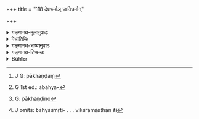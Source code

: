 +++
title = "118 देशधर्माञ् जातिधर्मान्"

+++

<details><summary>गङ्गानथ-मूलानुवादः</summary>

The eternal laws op countries, duties op castes and laws of dynasties,—also the laws relating to heretics and to guilds,—all this manu has expounded in these Institutes.—(118)
</details>

<details><summary>मेधातिथिः</summary>

तद् एव साकल्याभिधानं द्रढयति । प्रतिनियते देशे ऽनुष्ठीयमाना न सर्वस्यां पृथिव्यां ते **दशधर्माः** । ब्राह्मणादिजात्याश्रया **जातिधर्माः** । **कुलधर्माः** प्रख्यातवंशप्रवर्तिता इति । पाषण्डं[^१६२] प्रतिषिद्धव्रतचर्या बाह्यस्मृतिसमाश्रयास्[^१६३] तत्र ये धर्माः । "पाषण्डिनो[^१६४] विकर्मस्थान्" (म्ध् ४.३०) इति[^१६५] । **गणः** संघातो वणिक्कारुकुशीलवादीनाम् । तान् सर्वधर्मान् भगवान् **मनुर् अस्मिञ् छास्त्रे उक्तवान्** ॥ १.११८ ॥


[^१६५]:
     J omits: bāhyasmṛti- . . . vikaramasthān iti


[^१६४]:
     G: pākhaṇḍino


[^१६३]:
     G 1st ed.: ābāhya-


[^१६२]:
     J G: pākhaṇḍaṃ
</details>

<details><summary>गङ्गानथ-भाष्यानुवादः</summary>

The present verse further confirms the complete character of the Treatise. ‘*Laws of countries*’—those that are observed in particular countries, and not over the whole earth;—‘*Duties of castes*’—those pertaining specifically to the Brāhmaṇa and other castes.—‘*Laws of dynasties*’—those promulgated by famous dynasties;—‘*Heresy*’ consists in the keeping of such observances as are prohibited; and ‘*laws of heretics*’ are those laws that are based upon heterodox treatises; the ‘heretics’ being described (in 430) as ‘persons addicted to improper deeds.’—‘Guilds,’ companies; of traders, artisans, actors and so forth.

All these laws and duties the revered ‘*Manu has expounded in these*
*Institutes*’—(118)
</details>

<details><summary>गङ्गानथ-टिप्पन्यः</summary>

‘*Deśadharma*’—is *local custom*, *e.g*. the ‘*Holāka*’ or Holi festival, which is peculiar to ‘North India’; and there also it is observed in different ways in different parts of the country.

Burnell—‘It is worth while to compare the twelfth lecture with the first, on which it throws considerable light.’

This has been improved upon by Hopkins who, with a transcendent insight peculiar to a certain well-known sect of orientalists, opines the ‘whole character’ of the first lecture ‘as that of a later prefix to the work.’ It is really a treat to see how far people are carried away by their eagerness to say something ‘new.’

One fails to see the logic of the argument that, because the first lecture contains much more mingling of philosophical views, therefore it must be a later prefix. It would indeed be more logical to expect the ‘later prefix’ to be more accurate and lucid than what has preceded it! In fact the whole trouble regarding the first Discourse has arisen from the efforts made by commentators—Sanskrit and English—to read in the verses a systematic account of one or the other of the two well-known systems of the ‘Sāṅkhya’ and the ‘Vedānta’. Hopkins himself finds it ‘difficult to bring such verses as 53 ff. into harmony with the Sāṅkhya doctrine.’ But has Manu himself anywhere told him that he was expounding things in accordance with the ‘Sāṅkhya doctrine’? It does not appear to be fair to impose a doctrine upon the writer and then to take him to task for not being in harmony with that doctrine.
</details>

<details><summary>Bühler</summary>

118	The primeval laws of countries, of castes (gati), of families, and the rules concerning heretics and companies (of traders and the like)- (all that) Manu has declared in these Institutes.
</details>
